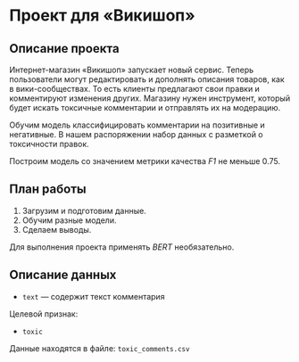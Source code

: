 # Проект для «Викишоп»

## Описание проекта
Интернет-магазин «Викишоп» запускает новый сервис. Теперь пользователи могут редактировать и дополнять описания товаров, как в вики-сообществах. То есть клиенты предлагают свои правки и комментируют изменения других. Магазину нужен инструмент, который будет искать токсичные комментарии и отправлять их на модерацию. 

Обучим модель классифицировать комментарии на позитивные и негативные. В нашем распоряжении набор данных с разметкой о токсичности правок.

Построим модель со значением метрики качества *F1* не меньше 0.75. 

## План работы

1.	Загрузим и подготовим данные.
2.	Обучим разные модели.
3.	Сделаем выводы.

Для выполнения проекта применять *BERT* необязательно.

## Описание данных

-	`text` — содержит текст комментария

Целевой признак:
-    `toxic`

Данные находятся в файле: `toxic_comments.csv` 
